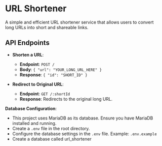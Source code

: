 # URL Shortener 

A simple and efficient URL shortener service that allows users to convert long URLs into short and shareable links.

## API Endpoints

- **Shorten a URL**:
  - **Endpoint**: `POST /`
  - **Body**: `{ "url": "YOUR_LONG_URL_HERE" }`
  - **Response**: `{ "id": "SHORT_ID" }`

- **Redirect to Original URL**:
  - **Endpoint**: `GET /:shortId`
  - **Response**: Redirects to the original long URL.



**Database Configuration**:
- This project uses MariaDB as its database. Ensure you have MariaDB installed and running.
- Create a `.env` file in the root directory.
- Configure the database settings in the `.env` file. Example: `.env.example`
- Create a database called url_shortener



